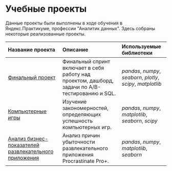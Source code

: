 # Учебные проекты
Данные проекты были выполнены в ходе обучения в Яндекс.Практикуме, профессии "Аналитик данных".
Здесь собраны некоторые реализованные проекты.

| Название проекта | Описание | Используемые библиотеки | 
| :---------------------- | :---------------------- | :---------------------- |
| [Финальный проект](https://github.com/SvetaLS/Data-Analyst/tree/main/Final%20Project) | Финальный спринт включает в себя работу над проектом, дашборд, задачи по A/B-тестированию и SQL.| *pandas*, *numpy*, *seaborn*, *plotly*, *scipy*, *matplotlib* |
|[Компьютерные игры](https://github.com/SvetaLS/Data-Analyst/tree/main/Games)| Изучение закономерностей, определяющих успешность компьютерных игр.  | *pandas*, *numpy*, *matplotlib*, *seaborn*, *scipy* |
|[Анализ бизнес-показателей развлекательного приложения](https://github.com/SvetaLS/Data-Analyst/tree/main/analysis%20of%20business%20indicators) | Анализ причин убыточности развлекательного приложения Procrastinate Pro+. |*pandas*, *numpy*, *matplotlib*, *seaborn*|
 
